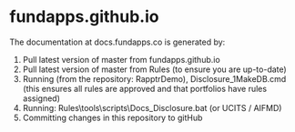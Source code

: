 fundapps.github.io
==================

The documentation at docs.fundapps.co is generated by:

1. Pull latest version of master from fundapps.github.io  
1. Pull latest version of master from Rules (to ensure you are up-to-date)
1. Running (from the repository: RapptrDemo), Disclosure_1MakeDB.cmd (this ensures all rules are approved and that portfolios have rules assigned)  
1. Running: Rules\tools\scripts\Docs_Disclosure.bat (or UCITS / AIFMD)  
1. Committing changes in this repository to gitHub
